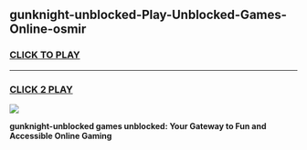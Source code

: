 
## gunknight-unblocked-Play-Unblocked-Games-Online-osmir
<h3>
<a href="https://premium76.site?title=gunknight-unblocked&ref=24A">CLICK TO PLAY</a></h3>
<hr>

<h3>
<a href="https://premium76.site?title=gunknight-unblocked&ref=24A">CLICK 2 PLAY</a>
  
</h3>

<a href="https://premium76.site?title=gunknight-unblocked&ref=24A"><img src="https://clearcache.store/games.png"></a>


**gunknight-unblocked games unblocked: Your Gateway to Fun and Accessible Online Gaming**
